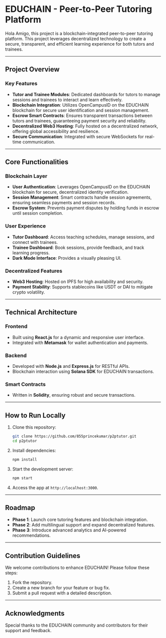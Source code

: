 # EDUCHAIN - Peer-to-Peer Tutoring Platform

Hola Amigo, this project is a blockchain-integrated peer-to-peer tutoring platform. This project leverages decentralized technology to create a secure, transparent, and efficient learning experience for both tutors and trainees.

---

## Project Overview

### Key Features
- **Tutor and Trainee Modules**: Dedicated dashboards for tutors to manage sessions and trainees to interact and learn effectively.
- **Blockchain Integration**: Utilizes OpenCampusID on the EDUCHAIN blockchain for secure user identification and session management.
- **Escrow Smart Contracts**: Ensures transparent transactions between tutors and trainees, guaranteeing payment security and reliability.
- **Decentralized Web3 Hosting**: Fully hosted on a decentralized network, offering global accessibility and resilience.
- **Secure Communication**: Integrated with secure WebSockets for real-time communication.

---

## Core Functionalities

### Blockchain Layer
- **User Authentication**: Leverages OpenCampusID on the EDUCHAIN blockchain for secure, decentralized identity verification.
- **Session Management**: Smart contracts handle session agreements, ensuring seamless payments and session records.
- **Escrow System**: Prevents payment disputes by holding funds in escrow until session completion.

### User Experience
- **Tutor Dashboard**: Access teaching schedules, manage sessions, and connect with trainees.
- **Trainee Dashboard**: Book sessions, provide feedback, and track learning progress.
- **Dark Mode Interface**: Provides a visually pleasing UI.

### Decentralized Features
- **Web3 Hosting**: Hosted on IPFS for high availability and security.
- **Payment Stability**: Supports stablecoins like USDT or DAI to mitigate crypto volatility.

---

## Technical Architecture

### Frontend
- Built using **React.js** for a dynamic and responsive user interface.
- Integrated with **Metamask** for wallet authentication and payments.

### Backend
- Developed with **Node.js** and **Express.js** for RESTful APIs.
- Blockchain interaction using **Solana SDK** for EDUCHAIN transactions.

### Smart Contracts
- Written in **Solidity**, ensuring robust and secure transactions.

---

## How to Run Locally

1. Clone this repository:
   ```bash
   git clone https://github.com/855princekumar/p2ptutor.git
   cd p2ptutor
   ```

2. Install dependencies:
   ```bash
   npm install
   ```

3. Start the development server:
   ```bash
   npm start
   ```

4. Access the app at `http://localhost:3000`.

---

## Roadmap

- **Phase 1**: Launch core tutoring features and blockchain integration.
- **Phase 2**: Add multilingual support and expand decentralized features.
- **Phase 3**: Introduce advanced analytics and AI-powered recommendations.

---

## Contribution Guidelines

We welcome contributions to enhance EDUCHAIN! Please follow these steps:
1. Fork the repository.
2. Create a new branch for your feature or bug fix.
3. Submit a pull request with a detailed description.

---

## Acknowledgments

Special thanks to the EDUCHAIN community and contributors for their support and feedback.
